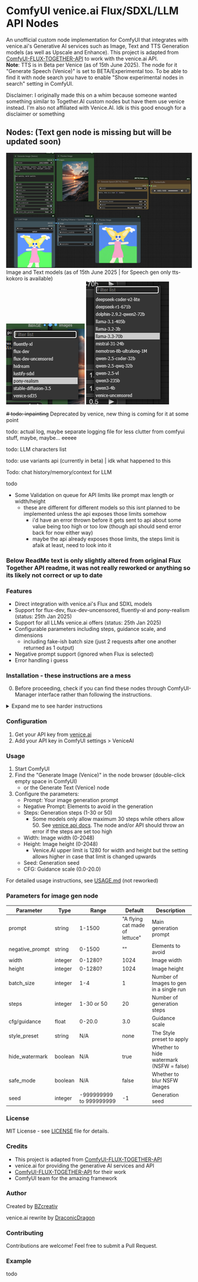 # ComfyUI venice.ai Flux/SDXL/LLM API Nodes

An unofficial custom node implementation for ComfyUI that integrates with venice.ai's Generative AI services such as Image, Text and TTS Generation models (as well as Upscale and Enhance). This project is adapted from [ComfyUI-FLUX-TOGETHER-API](https://github.com/BZcreativ/ComfyUI-FLUX-TOGETHER-API) to work with the venice.ai API.  
**Note**: TTS is in Beta per Venice (as of 15th June 2025). The node for it "Generate Speech (Venice)" is set to BETA/Experimental too. To be able to find it with node search you have to enable "Show experimental nodes in search" setting in ComfyUI.

Disclaimer: I originally made this on a whim because someone wanted something similar to Together.AI custom nodes but have them use venice instead. I'm also not affiliated with Venice.AI. Idk is this good enough for a disclaimer or something

## Nodes: (Text gen node is missing but will be updated soon)

![3 of the main nodes showcased](./gh_assets/some_nodes.png)  
Image and Text models (as of 15th June 2025 | for Speech gen only tts-kokoro is available)  
![Image gen models](./gh_assets/image_gen_models_15june.png) ![Text gen models](./gh_assets/text_gen_models15june.png)

~~# todo: inpainting~~  Deprecated by venice, new thing is coming for it at some point

todo: actual log, maybe separate logging file for less clutter from comfyui stuff, maybe, maybe... eeeee

todo: LLM characters list

todo: use variants api (currently in beta) | idk what happened to this

Todo: chat history/memory/context for LLM

todo

- Some Validation on queue for API limits like prompt max length or width/height
  - these are different for different models so this isnt planned to be implemented unless the api exposes those limits somehow
    - i'd have an error thrown before it gets sent to api about some value being too high or too low (though api should send error back for now either way)
    - maybe the api already exposes those limits, the steps limit is afaik at least, need to look into it

### Below ReadMe text is only slightly altered from original Flux Together API readme, it was not really reworked or anything so its likely not correct or up to date

### Features

- Direct integration with venice.ai's Flux and SDXL models
- Support for flux-dev, flux-dev-uncensored, fluently-xl and pony-realism (status: 25th Jan 2025)
- Support for all LLMs venice.ai offers (status: 25th Jan 2025)
- Configurable parameters including steps, guidance scale, and dimensions
  - including fake-ish batch size (just 2 requests after one another returned as 1 output)
- Negative prompt support (ignored when Flux is selected)
- Error handling i guess

### Installation - these instructions are a mess

0. Before proceeding, check if you can find these nodes through ComfyUI-Manager interface rather than following the instructions.

<details><summary>Expand me to see harder instructions</summary>
1. Clone this repository into your ComfyUI custom_nodes directory:

```bash
cd ComfyUI/custom_nodes
git clone https://github.com/DraconicDragon/ComfyUI-Venice-API.git
```

2. Install the required dependencies: (this might be done by comfyui automatically on restart already?)

```bash
pip install -r requirements.txt
```

OR From the Comfyui Folder (this one is usually preferred if you have portable edition)

```bash
 ./python_embeded\python.exe -m pip install -r ComfyUI\custom_nodes\ComfyUI-Venice-API\requirements.txt
```

</details>

### Configuration

1. Get your API key from [venice.ai](https://venice.ai)
2. Add your API key in ComfyUI settings > VeniceAI

### Usage

1. Start ComfyUI
2. Find the "Generate Image (Venice)" in the node browser (double-click empty space in ComfyUI)
    - or the Generate Text (Venice) node
3. Configure the parameters:
    - Prompt: Your image generation prompt
    - Negative Prompt: Elements to avoid in the generation
    - Steps: Generation steps (1-30 or 50)
      - Some models only allow maximum 30 steps while others allow 50. See [venice api docs](https://docs.venice.ai/api-reference/endpoint/image/generate#body-steps). The node and/or API should throw an error if the steps are set too high
    - Width: Image width (0-2048)
    - Height: Image height (0-2048)
      - Venice.AI upper limit is 1280 for width and height but the setting allows higher in   case that limit is changed upwards
    - Seed: Generation seed
    - CFG: Guidance scale (0.0-20.0)

For detailed usage instructions, see [USAGE.md](USAGE.md) (not reworked)

### Parameters for image gen node

| Parameter       | Type    | Range     | Default | Description                             |
|-----------------|---------|-----------|---------|-----------------------------------------|
| prompt          | string  | 1-1500    | "A flying cat made of lettuce"| Main generation prompt |
| negative_prompt | string  | 0-1500    | ""      | Elements to avoid                       |
| width           | integer | 0-1280?   | 1024    | Image width                             |
| height          | integer | 0-1280?   | 1024    | Image height                            |
| batch_size      | integer | 1-4       | 1       | Number of Images to gen in a single run |
| steps           | integer | 1-30 or 50| 20      | Number of generation steps              |
| cfg/guidance    | float   | 0-20.0    | 3.0     | Guidance scale                          |
| style_preset    | string  | N/A       | none    | The Style preset to apply               |
| hide_watermark  | boolean | N/A       | true    | Whether to hide watermark (NSFW = false)|
| safe_mode       | boolean | N/A       | false   | Whether to blur NSFW images             |
| seed            | integer | -999999999 to 999999999 | -1  | Generation seed               |

### License

MIT License - see [LICENSE](LICENSE) file for details.

### Credits

- This project is adapted from [ComfyUI-FLUX-TOGETHER-API](https://github.com/BZcreativ/ComfyUI-FLUX-TOGETHER-API)
- venice.ai for providing the generative AI services and API
- [ComfyUI-FLUX-TOGETHER-API](https://github.com/BZcreativ/ComfyUI-FLUX-TOGETHER-API) for their work
- ComfyUI team for the amazing framework

### Author

Created by [BZcreativ](https://github.com/BZcreativ)

venice.ai rewrite by [DraconicDragon](https://github.com/DraconicDragon)

### Contributing

Contributions are welcome! Feel free to submit a Pull Request.

### Example

todo
